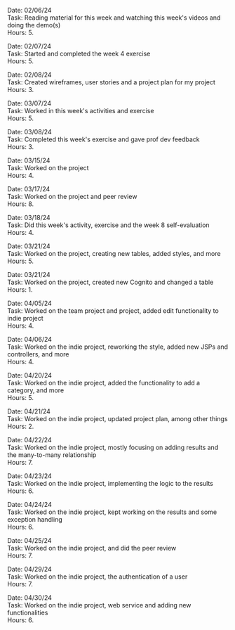 Date: 02/06/24<br>
Task: Reading material for this week and watching this week's videos and doing the demo(s)<br>
Hours: 5.


Date: 02/07/24<br>
Task: Started and completed the week 4 exercise<br>
Hours: 5.

Date: 02/08/24<br>
Task: Created wireframes, user stories and a project plan for
my project<br>
Hours: 3.

Date: 03/07/24<br>
Task: Worked in this week's activities and exercise<br>
Hours: 5.

Date: 03/08/24<br>
Task: Completed this week's exercise and gave prof dev feedback<br>
Hours: 3.

Date: 03/15/24<br>
Task: Worked on the project<br>
Hours: 4.

Date: 03/17/24<br>
Task: Worked on the project and peer review<br>
Hours: 8.

Date: 03/18/24<br>
Task: Did this week's activity, exercise and the week 8 self-evaluation<br>
Hours: 4.

Date: 03/21/24<br>
Task: Worked on the project, creating new tables, added styles, and more<br>
Hours: 5.

Date: 03/21/24<br>
Task: Worked on the project, created new Cognito and changed a table<br>
Hours: 1.

Date: 04/05/24<br>
Task: Worked on the team project and project, added edit functionality to indie project<br>
Hours: 4.

Date: 04/06/24<br>
Task: Worked on the indie project, reworking the style, added new JSPs and controllers, and more<br>
Hours: 4.

Date: 04/20/24<br>
Task: Worked on the indie project, added the functionality to add a category, and more<br>
Hours: 5.

Date: 04/21/24<br>
Task: Worked on the indie project, updated project plan, among other things<br>
Hours: 2.

Date: 04/22/24<br>
Task: Worked on the indie project, mostly focusing on adding results and the many-to-many relationship<br>
Hours: 7.

Date: 04/23/24<br>
Task: Worked on the indie project, implementing the logic to the results<br>
Hours: 6.

Date: 04/24/24<br>
Task: Worked on the indie project, kept working on the results and some exception handling<br>
Hours: 6.

Date: 04/25/24<br>
Task: Worked on the indie project, and did the peer review<br>
Hours: 7.

Date: 04/29/24<br>
Task: Worked on the indie project, the authentication of a user<br>
Hours: 7.

Date: 04/30/24<br>
Task: Worked on the indie project, web service and adding new functionalities<br>
Hours: 6.



